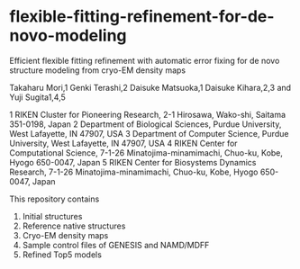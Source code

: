 # flexible-fitting-refinement-for-de-novo-modeling

Efficient flexible fitting refinement with automatic error fixing for de novo structure modeling from cryo-EM density maps

Takaharu Mori,1 Genki Terashi,2 Daisuke Matsuoka,1 Daisuke Kihara,2,3 and Yuji Sugita1,4,5

1 RIKEN Cluster for Pioneering Research, 2-1 Hirosawa, Wako-shi, Saitama 351-0198, Japan
2 Department of Biological Sciences, Purdue University, West Lafayette, IN 47907, USA
3 Department of Computer Science, Purdue University, West Lafayette, IN 47907, USA
4 RIKEN Center for Computational Science, 7-1-26 Minatojima-minamimachi, Chuo-ku, Kobe, Hyogo 650-0047, Japan
5 RIKEN Center for Biosystems Dynamics Research, 7-1-26 Minatojima-minamimachi, Chuo-ku, Kobe, Hyogo 650-0047, Japan

This repository contains
1. Initial structures
2. Reference native structures
3. Cryo-EM density maps
4. Sample control files of GENESIS and NAMD/MDFF
5. Refined Top5 models
